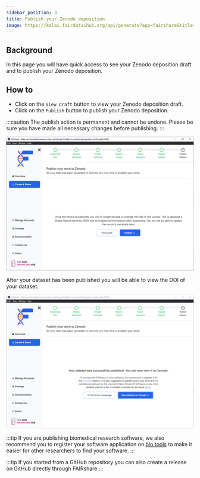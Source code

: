 ```yaml
---
sidebar_position: 3
title: Publish your Zenodo deposition
image: https://kalai.fairdataihub.org/api/generate?app=fairshare&title=Publish%20your%20Zenodo%20deposition&description=Curate%20and%20Share%20%7C%20Zenodo
---
```


## Background

In this page you will have quick access to see your Zenodo deposition draft and to publish your Zenodo deposition.

## How to

- Click on the `View draft` button to view your Zenodo deposition draft.
- Click on the `Publish` button to publish your Zenodo deposition.

:::caution
The publish action is permanent and cannot be undone. Please be sure you have made all necessary changes before publishing.
:::

![](./images/zenodoPublish.png)

After your dataset has been published you will be able to view the DOI of your dataset.

![](./images/zenodoAfterPublish.png)

:::tip
If you are publishing biomedical research software, we also recommend you to register your software application on [bio.tools](https://bio.tools/) to make it easier for other researchers to find your software.
:::

:::tip
If you started from a GitHub repository you can also create a release on GitHub directly through FAIRshare
:::
